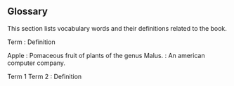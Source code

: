 ## Glossary

This section lists vocabulary words and their definitions related to the book.

Term
: Definition

Apple
: Pomaceous fruit of plants of the genus Malus.
: An american computer company.

Term 1
Term 2
: Definition

